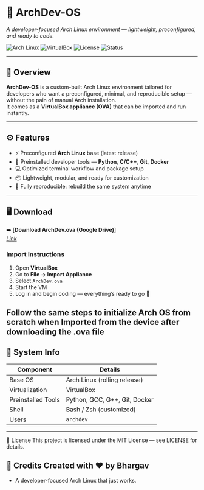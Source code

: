 # 🧩 ArchDev-OS
*A developer-focused Arch Linux environment — lightweight, preconfigured, and ready to code.*

![Arch Linux](https://img.shields.io/badge/Arch_Linux-1793D1?logo=arch-linux&logoColor=white)
![VirtualBox](https://img.shields.io/badge/VirtualBox-183A61?logo=virtualbox&logoColor=white)
![License](https://img.shields.io/badge/License-MIT-green)
![Status](https://img.shields.io/badge/Status-Stable-brightgreen)

---

## 🧠 Overview

**ArchDev-OS** is a custom-built Arch Linux environment tailored for developers who want a preconfigured, minimal, and reproducible setup — without the pain of manual Arch installation.  
It comes as a **VirtualBox appliance (OVA)** that can be imported and run instantly.

---

## ⚙️ Features

- ⚡ Preconfigured **Arch Linux** base (latest release)
- 🐍 Preinstalled developer tools — **Python**, **C/C++**, **Git**, **Docker**
- 💻 Optimized terminal workflow and package setup
- 📦 Lightweight, modular, and ready for customization
- 🔁 Fully reproducible: rebuild the same system anytime

---

## 🖥️ Download

➡️ [**Download ArchDev.ova (Google Drive)**]  
[*Link*](https://drive.google.com/file/d/17qj4PfegcNv3WV8ycHboByL0n6YU7WQr/view?usp=sharing)


### Import Instructions
1. Open **VirtualBox**
2. Go to **File → Import Appliance**
3. Select `ArchDev.ova`
4. Start the VM
5. Log in and begin coding — everything’s ready to go 🎉
## Follow the same steps to initialize Arch OS from scratch when Imported from the device after downloading the .ova file



## 🧩 System Info

| Component | Details |
|------------|----------|
| Base OS | Arch Linux (rolling release) |
| Virtualization | VirtualBox |
| Preinstalled Tools | Python, GCC, G++, Git, Docker |
| Shell | Bash / Zsh (customized) |
| Users | `archdev` |

---

🧾 License
This project is licensed under the MIT License — see LICENSE for details.

🪪 Credits
Created with ❤️ by Bhargav
---
* A developer-focused Arch Linux that just works.
